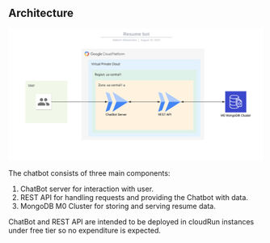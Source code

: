 <!--
 Copyright (c) [2024] [Maksim Moiseenkov]

 Licensed under the Apache License, Version 2.0 (the "License");
 you may not use this file except in compliance with the License.
 You may obtain a copy of the License at

     http://www.apache.org/licenses/LICENSE-2.0

 Unless required by applicable law or agreed to in writing, software
 distributed under the License is distributed on an "AS IS" BASIS,
 WITHOUT WARRANTIES OR CONDITIONS OF ANY KIND, either express or implied.
 See the License for the specific language governing permissions and
 limitations under the License.
-->
## Architecture

![Architecture](/docs/images/architecture.png)

The chatbot consists of three main components:
1. ChatBot server for interaction with user.
2. REST API for handling requests and providing the Chatbot with data.
3. MongoDB M0 Cluster for storing and serving resume data.

ChatBot and REST API are intended to be deployed in cloudRun instances under free tier so no expenditure is expected.
